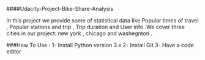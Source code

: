 ####Udacity-Project-Bike-Share-Analysis

In this project we provide some of statistical data like Popular times of travel , Popular stations and trip , Trip duration and User info .We cover three cities in our project: new york , chicago and washegnton .


###How To Use :
1- Install Python version 3.x
2- Install Git
3- Have a code editor
